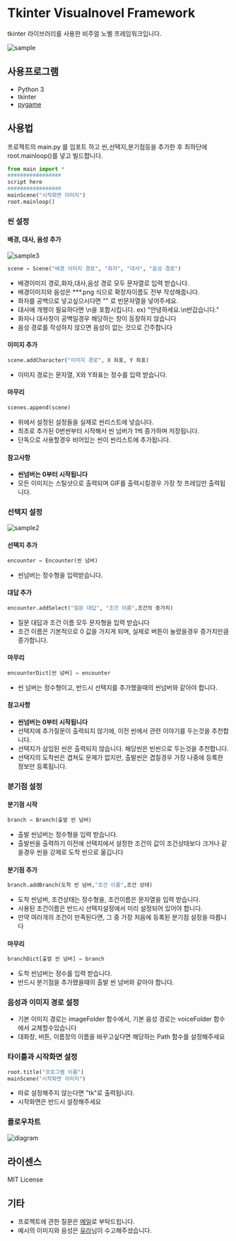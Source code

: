 # Tkinter Visualnovel Framework

tkinter 라이브러리를 사용한 비주얼 노벨 프레임워크입니다.

![sample](https://cloud.githubusercontent.com/assets/15938440/23822326/83f86082-068e-11e7-9805-c2ccef352f1a.png)

## 사용프로그램
	
* Python 3
* tkinter 
* [pygame](https://www.pygame.org/)

## 사용법

프로젝트의 main.py 를 임포트 하고 씬,선택지,분기점등을 추가한 후 최하단에 root.mainloop()를 넣고 빌드합니다.
```python
from main import *
#################
script here
#################
mainScene("시작화면 이미지")
root.mainloop()
```

### 씬 설정

#### 배경, 대사, 음성 추가
![sample3](https://cloud.githubusercontent.com/assets/15938440/23822359/181ea488-068f-11e7-88af-5f59f0241b90.png)

```python
scene = Scene("배경 이미지 경로", "화자", "대사", "음성 경로")
```
* 배경이미지 경로,화자,대사,음성 경로 모두 문자열로 입력 받습니다.
* 배경이미지와 음성은 ***.png 식으로 확장자이름도 전부 작성해줍니다.
* 화자를 공백으로 넣고싶으시다면 "" 로 빈문자열을 넣어주세요.
* 대사에 개행이 필요하다면 \n을 포함시킵니다. ex) "안녕하세요.\n반갑습니다."
* 화자나 대사창이 공백일경우 해당하는 창이 등장하지 않습니다
* 음성 경로를 작성하지 않으면 음성이 없는 것으로 간주합니다


#### 이미지 추가
```python
scene.addCharacter("이미지 경로", X 좌표, Y 좌표)
```
* 이미지 경로는 문자열, X와 Y좌표는 정수를 입력 받습니다.

#### 마무리
```python
scenes.append(scene)
```
* 위에서 설정된 설정들을 실제로 씬리스트에 넣습니다.
* 최초로 추가된 0번씬부터 시작해서 씬 넘버가 1씩 증가하며 저장됩니다.
* 단독으로 사용할경우 비어있는 씬이 씬리스트에 추가됩니다.

#### 참고사항
* **씬넘버는 0부터 시작됩니다**
* 모든 이미지는 스틸샷으로 출력되며 GIF를 출력시킬경우 가장 첫 프레임만 출력됩니다.

### 선택지 설정
![sample2](https://cloud.githubusercontent.com/assets/15938440/23822344/e1d831b4-068e-11e7-9b7c-c0ea917d8600.png)
#### 선택지 추가
```python
encounter = Encounter(씬 넘버)
```
* 씬넘버는 정수형을 입력받습니다.

#### 대답 추가
```python
encounter.addSelect("질문 대답", "조건 이름",조건의 증가치)
```
* 질문 대답과 조건 이름 모두 문자형을 입력 받습니다
* 조건 이름은 기본적으로 0 값을 가지게 되며, 실제로 버튼이 눌렸을경우 증가치만큼 증가합니다.

#### 마무리
```python
encounterDict[씬 넘버] = encounter
```
* 씬 넘버는 정수형이고, 반드시 선택지를 추가했을때의 씬넘버와 같아야 합니다.

#### 참고사항
* **씬넘버는 0부터 시작됩니다**
* 선택지에 추가질문이 출력되지 않기에, 이전 씬에서 관련 이야기를 두는것을 추천합니다.
* 선택지가 삼입된 씬은 출력되지 않습니다. 해당씬은 빈씬으로 두는것을 추천합니다.
* 선택지의 도착씬은 겹쳐도 문제가 없지만, 출발씬은 겹칠경우 가장 나중에 등록한 정보만 등록됩니다.

### 분기점 설정
#### 분기점 시작
```python
branch = Branch(출발 씬 넘버)
```
* 출발 씬넘버는 정수형을 입력 받습니다.
* 출발씬을 출력하기 이전에 선택지에서 설정한 조건의 값이 조건상태보다 크거나 같을경우 씬을 강제로 도착 씬으로 옮깁니다


#### 분기점 추가
```python
branch.addBranch(도착 씬 넘버,"조건 이름",조건 상태)
```
* 도착 씬넘버, 조건상태는 정수형을, 조건이름은 문자열을 입력 받습니다.
* 사용된 조건이름은 반드시 선택지설정에서 미리 설정되어 있어야 합니다.
* 만약 여러개의 조건이 만족된다면, 그 중 가장 처음에 등록된 분기점 설정을 따릅니다

#### 마무리
```python
branchDict[출발 씬 넘버] = branch
```
* 도착 씬넘버는 정수를 입력 받습니다.
* 반드시 분기점을 추가했을때의 출발 씬 넘버와 같아야 합니다.

### 음성과 이미지 경로 설정
* 기본 이미지 경로는 imageFolder 함수에서, 기본 음성 경로는 voiceFolder 함수에서 교체할수있습니다
* 대화창, 버튼, 이름창의 이름을 바꾸고싶다면 해당하는 Path 함수를 설정해주세요

### 타이틀과 시작화면 설정
```python
root.title("프로그램 이름")
mainScene("시작화면 이미지")
```
* 따로 설정해주지 않는다면 "tk"로 출력됩니다.
* 시작화면은 반드시 설정해주세요

### 플로우차트
![diagram](https://cloud.githubusercontent.com/assets/15938440/25658869/007f541e-3040-11e7-9c4c-36fae45f933f.png)


## 라이센스
MIT License

## 기타
* 프로젝트에 관한 질문은 [메일](notonalcyone@gmail.com)로 부탁드립니다.
* 예시의 이미지와 음성은 [유라](https://www.facebook.com/Astralsoo)님이 수고해주셨습니다.
